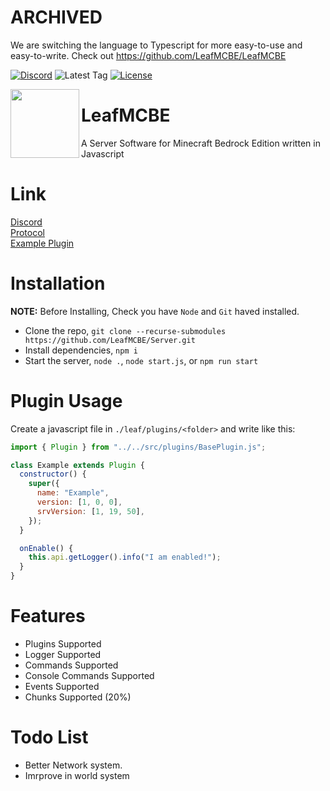 # ARCHIVED

We are switching the language to Typescript for more easy-to-use and easy-to-write. Check out https://github.com/LeafMCBE/LeafMCBE

[![Discord](https://img.shields.io/discord/1072145422577041555?color=blue&label=Discord&style=for-the-badge)](https://discord.gg/MdkcEWjdEn)
![Latest Tag](https://img.shields.io/github/v/tag/LeafMCBE/Server?label=LATEST%20TAG&style=for-the-badge)
[![License](https://img.shields.io/github/license/LeafMCBE/Server?style=for-the-badge)](https://github.com/LeafMCBE/Server/blob/master/LICENSE)

<img width="110px" align="left" src="https://encrypted-tbn0.gstatic.com/images?q=tbn:ANd9GcTnpI4HLNuBlCdaN5lmt3_h00OEMNZ7yiK8EqhgqRY&s"></img>

<h1>LeafMCBE</h2>
<p>A Server Software for Minecraft Bedrock Edition written in Javascript</p>

# Link

[Discord](https://discord.gg/MdkcEWjdEn) <br>
[Protocol](https://github.com/PrismarineJS/bedrock-protocol) <br>
[Example Plugin](https://github.com/LeafMCBE/ExamplePlugin)

# Installation

**NOTE:** Before Installing, Check you have `Node` and `Git` haved installed.

- Clone the repo, `git clone --recurse-submodules https://github.com/LeafMCBE/Server.git`
- Install dependencies, `npm i`
- Start the server, `node .`, `node start.js`, or `npm run start`

# Plugin Usage

Create a javascript file in `./leaf/plugins/<folder>` and write like this:

```js
import { Plugin } from "../../src/plugins/BasePlugin.js";

class Example extends Plugin {
  constructor() {
    super({
      name: "Example",
      version: [1, 0, 0],
      srvVersion: [1, 19, 50],
    });
  }

  onEnable() {
    this.api.getLogger().info("I am enabled!");
  }
}
```

# Features

- Plugins Supported
- Logger Supported
- Commands Supported
- Console Commands Supported
- Events Supported
- Chunks Supported (20%)

# Todo List

- Better Network system.
- Imrprove in world system
